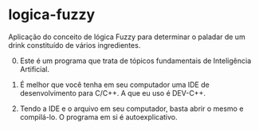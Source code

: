 # logica-fuzzy
Aplicação do conceito de lógica Fuzzy para determinar o paladar de um drink constituído de vários ingredientes.

0. Este é um programa que trata de tópicos fundamentais de Inteligência Artificial.

1. É melhor que você tenha em seu computador uma IDE de desenvolvimento para C/C++. A que eu uso é DEV-C++.

2. Tendo a IDE e o arquivo em seu computador, basta abrir o mesmo e compilá-lo. O programa em si é autoexplicativo.
